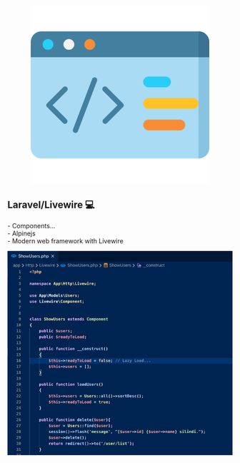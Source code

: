 <p align="center"><a href="https://github.com/swoorr/Laravel-Livewire-init" target="_blank"><img src="/resources/img/code-icon.png" width="400"></a>
</p>

<h2>Laravel/Livewire 💻 </h2>
- Components...<br>
- Alpinejs<br>
- Modern web framework with Livewire<br>

<p align="center"><a href="https://github.com/swoorr/Laravel-Livewire-init" target="_blank"><img src="/resources/img/code.png" width="600"></a>